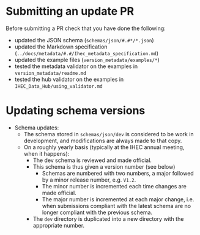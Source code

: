 # Submitting an update PR

Before submitting a PR check that you have done the following:
- updated the JSON schema (`schemas/json/#.#*/*.json`)
- updated the Markdown specification (`../docs/metadata/#.#/Ihec_metadata_specification.md`)
- updated the example files (`version_metadata/examples/*`)
- tested the metadata validator on the examples in `version_metadata/readme.md`
- tested the hub validator on the examples in `IHEC_Data_Hub/using_validator.md`

# Updating schema versions
- Schema updates:
	- The schema stored in `schemas/json/dev` is considered to be work in development, and modifications are always made to that copy.
	- On a roughly yearly basis (typically at the IHEC annual meeting, when it happens):
		- The dev schema is reviewed and made official. 
		- This schema is thus given a version number (see below)
			- Schemas are numbered with two numbers, a major followed by a minor release number, e.g. `V1.2`.
			- The minor number is incremented each time changes are made official.
			- The major number is incremented at each major change, i.e. when submissions compliant with the latest schema are no longer compliant with the previous schema. 
		- The `dev` directory is duplicated into a new directory with the appropriate number.
